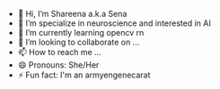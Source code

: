 - 👋 Hi, I’m Shareena a.k.a Sena
- 👀 I’m specialize in neuroscience and interested in AI
- 🌱 I’m currently learning opencv rn
- 💞️ I’m looking to collaborate on ...
- 📫 How to reach me ...
- 😄 Pronouns: She/Her
- ⚡ Fun fact: I'm an armyengenecarat
